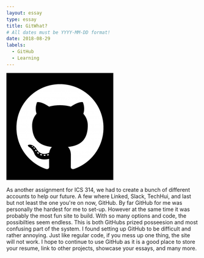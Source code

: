 ```yaml
---
layout: essay
type: essay
title: GitWhat?
# All dates must be YYYY-MM-DD format!
date: 2018-08-29
labels:
  - GitHub
  - Learning
---
```


<img class="ui medium right floated rounded image" src="../images/github.png">

As another assignment for ICS 314, we had to create a bunch of different accounts to help our future. A few where Linked, Slack, TechHui, and last but not least the one you're on now, GitHub. By far GitHub for me was personally the hardest for me to set-up. However at the same time it was probably the most fun site to build. With so many options and code, the possibilties seem endless. This is both GitHubs prized posseesion and most confusing part of the system. I found setting up GitHub to be difficult and rather annoying. Just like regular code, if you mess up one thing, the site will not work. I hope to continue to use GitHub as it is a good place to store your resume, link to other projects, showcase your essays, and many more. 

